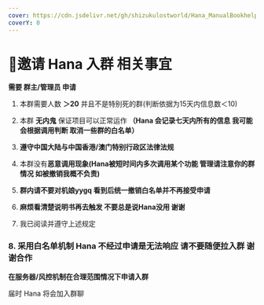 ```yaml
---
cover: https://cdn.jsdelivr.net/gh/shizukulostworld/Hana_ManualBookhelper@main/.gitbook/assets/illust_92599354_20220207_024642.png
coverY: 0
---
```


# 🤔邀请 Hana 入群 相关事宜

**需要 群主/管理员 申请**

1. 本群需要人数 **＞20** 并且不是特别死的群(判断依据为15天内信息数＜10)

2. 本群 **无内鬼** 保证项目可以正常运作 **（Hana 会记录七天内所有的信息 我可能会根据调用判断 取消一些群的白名单）**

3. **遵守中国大陆与中国香港/澳门特别行政区法律法规**

4. 本群没有**恶意调用现象(Hana被短时间内多次调用某个功能 管理请注意你的群情况 如被撤销我概不负责)**

5. **群内请不要对机娘yygq 看到后统一撤销白名单并不再接受申请**

6. **麻烦看清楚说明书再去触发 不要总是说Hana没用 谢谢**

7. 我已阅读并遵守上述规定

### 8. 采用白名单机制 Hana 不经过申请是无法响应 请不要随便拉入群 谢谢合作

**在服务器/风控机制在合理范围情况下申请入群**

届时 Hana 将会加入群聊
